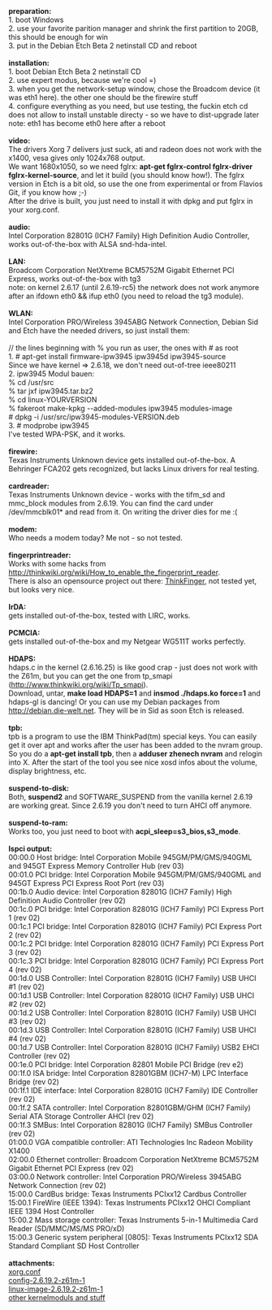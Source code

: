 <html><body><strong>preparation:</strong><br>
1. boot Windows<br>
2. use your favorite parition manager and shrink the first partition to 20GB, this should be enough for win<br>
3. put in the Debian Etch Beta 2 netinstall CD and reboot<br>
<br>
<strong>installation:</strong><br>
1. boot Debian Etch Beta 2 netinstall CD<br>
2. use expert modus, because we're cool =)<br>
3. when you get the network-setup window, chose the Broadcom device (it was eth1 here). the other one should be the firewire stuff<br>
4. configure everything as you need, but use testing, the fuckin etch cd does not allow to install unstable directy - so we have to dist-upgrade later<br>
note: eth1 has become eth0 here after a reboot<br>
<br>
<strong>video:</strong><br>
The drivers Xorg 7 delivers just suck, ati and radeon does not work with the x1400, vesa gives only 1024x768 output.<br>
We want 1680x1050, so we need fglrx: <strong>apt-get fglrx-control fglrx-driver fglrx-kernel-source</strong>, and let it build (you should know how!). The fglrx version in Etch is a bit old, so use the one from experimental or from Flavios Git, if you know how ;-)<br>
After the drive is built, you just need to install it with dpkg and put fglrx in your xorg.conf.<br>
<br>
<strong>audio:</strong><br>
Intel Corporation 82801G (ICH7 Family) High Definition Audio Controller, works out-of-the-box with ALSA snd-hda-intel.<br>
<br>
<strong>LAN:</strong><br>
Broadcom Corporation NetXtreme BCM5752M Gigabit Ethernet PCI Express, works out-of-the-box with tg3<br>
note: on kernel 2.6.17 (until 2.6.19-rc5) the network does not work anymore after an ifdown eth0 &amp;&amp; ifup eth0 (you need to reload the tg3 module).<br>
<br>
<strong>WLAN:</strong><br>
Intel Corporation PRO/Wireless 3945ABG Network Connection, Debian Sid and Etch have the needed drivers, so just install them:<br>
<br>
// the lines beginning with % you run as user, the ones with # as root<br>
1. # apt-get install firmware-ipw3945 ipw3945d ipw3945-source<br>
Since we have kernel =&gt; 2.6.18, we don't need out-of-tree ieee80211<br>
2. ipw3945 Modul bauen:<br>
	% cd /usr/src<br>
	% tar jxf ipw3945.tar.bz2<br>
	% cd linux-YOURVERSION<br>
	% fakeroot make-kpkg --added-modules ipw3945 modules-image<br>
	# dpkg -i /usr/src/ipw3945-modules-VERSION.deb<br>
3. # modprobe ipw3945<br>
I've tested WPA-PSK, and it works.<br>
<br>
<strong>firewire:</strong><br>
Texas Instruments Unknown device gets installed out-of-the-box. A Behringer FCA202 gets recognized, but lacks Linux drivers for real testing.<br>
<br>
<strong>cardreader:</strong><br>
Texas Instruments Unknown device - works with the tifm_sd and mmc_block modules from 2.6.19. You can find the card under /dev/mmcblk01* and read from it. On writing the driver dies for me :(<br>
<br>
<strong>modem:</strong><br>
Who needs a modem today? Me not - so not tested.<br>
<br>
<strong>fingerprintreader:</strong><br>
Works with some hacks from <a href="http://thinkwiki.org/wiki/How_to_enable_the_fingerprint_reader">http://thinkwiki.org/wiki/How_to_enable_the_fingerprint_reader</a>.<br>
There is also an opensource project out there: <a href="http://thinkfinger.sf.net" target="_blank">ThinkFinger</a>, not tested yet, but looks very nice.<br>
<br>
<strong>IrDA:</strong><br>
gets installed out-of-the-box, tested with LIRC, works.<br>
<br>
<strong>PCMCIA:</strong><br>
gets installed out-of-the-box and my Netgear WG511T works perfectly.<br>
<br>
<strong>HDAPS:</strong><br>
hdaps.c in the kernel (2.6.16.25) is like good crap - just does not work with the Z61m, but you can get the one from tp_smapi (<a href="http://www.thinkwiki.org/wiki/Tp_smapi">http://www.thinkwiki.org/wiki/Tp_smapi</a>).<br>
Download, untar, <strong>make load HDAPS=1</strong> and <strong>insmod ./hdaps.ko force=1</strong> and hdaps-gl is dancing! Or you can use my Debian packages from <a href="http://debian.die-welt.net">http://debian.die-welt.net</a>. They will be in Sid as soon Etch is released.<br>
<br>
<strong>tpb:</strong><br>
tpb is a program to use the IBM ThinkPad(tm) special keys. You can easily get it over apt and works after the user has been added to the nvram group. So you do a <strong>apt-get install tpb</strong>, then a  <strong>adduser zhenech nvram</strong> and relogin into X. After the start of the tool you see nice xosd infos about the volume, display brightness, etc.<br>
<br>
<strong>suspend-to-disk:</strong><br>
Both, <strong>suspend2</strong> and SOFTWARE_SUSPEND from the vanilla kernel 2.6.19 are working great. Since 2.6.19 you don't need to turn AHCI off anymore.<br>
<br>
<strong>suspend-to-ram:</strong><br>
Works too, you just need to boot with <strong>acpi_sleep=s3_bios,s3_mode</strong>.<br>
<br>
<strong>lspci output:</strong><br>
00:00.0 Host bridge: Intel Corporation Mobile 945GM/PM/GMS/940GML and 945GT Express Memory Controller Hub (rev 03)<br>
00:01.0 PCI bridge: Intel Corporation Mobile 945GM/PM/GMS/940GML and 945GT Express PCI Express Root Port (rev 03)<br>
00:1b.0 Audio device: Intel Corporation 82801G (ICH7 Family) High Definition Audio Controller (rev 02)<br>
00:1c.0 PCI bridge: Intel Corporation 82801G (ICH7 Family) PCI Express Port 1 (rev 02)<br>
00:1c.1 PCI bridge: Intel Corporation 82801G (ICH7 Family) PCI Express Port 2 (rev 02)<br>
00:1c.2 PCI bridge: Intel Corporation 82801G (ICH7 Family) PCI Express Port 3 (rev 02)<br>
00:1c.3 PCI bridge: Intel Corporation 82801G (ICH7 Family) PCI Express Port 4 (rev 02)<br>
00:1d.0 USB Controller: Intel Corporation 82801G (ICH7 Family) USB UHCI #1 (rev 02)<br>
00:1d.1 USB Controller: Intel Corporation 82801G (ICH7 Family) USB UHCI #2 (rev 02)<br>
00:1d.2 USB Controller: Intel Corporation 82801G (ICH7 Family) USB UHCI #3 (rev 02)<br>
00:1d.3 USB Controller: Intel Corporation 82801G (ICH7 Family) USB UHCI #4 (rev 02)<br>
00:1d.7 USB Controller: Intel Corporation 82801G (ICH7 Family) USB2 EHCI Controller (rev 02)<br>
00:1e.0 PCI bridge: Intel Corporation 82801 Mobile PCI Bridge (rev e2)<br>
00:1f.0 ISA bridge: Intel Corporation 82801GBM (ICH7-M) LPC Interface Bridge (rev 02)<br>
00:1f.1 IDE interface: Intel Corporation 82801G (ICH7 Family) IDE Controller (rev 02)<br>
00:1f.2 SATA controller: Intel Corporation 82801GBM/GHM (ICH7 Family) Serial ATA Storage Controller AHCI (rev 02)<br>
00:1f.3 SMBus: Intel Corporation 82801G (ICH7 Family) SMBus Controller (rev 02)<br>
01:00.0 VGA compatible controller: ATI Technologies Inc Radeon Mobility X1400<br>
02:00.0 Ethernet controller: Broadcom Corporation NetXtreme BCM5752M Gigabit Ethernet PCI Express (rev 02)<br>
03:00.0 Network controller: Intel Corporation PRO/Wireless 3945ABG Network Connection (rev 02)<br>
15:00.0 CardBus bridge: Texas Instruments PCIxx12 Cardbus Controller<br>
15:00.1 FireWire (IEEE 1394): Texas Instruments PCIxx12 OHCI Compliant IEEE 1394 Host Controller<br>
15:00.2 Mass storage controller: Texas Instruments 5-in-1 Multimedia Card Reader (SD/MMC/MS/MS PRO/xD)<br>
15:00.3 Generic system peripheral [0805]: Texas Instruments PCIxx12 SDA Standard Compliant SD Host Controller<br>
<br>
<strong>attachments:</strong><br>
<a href="http://files.die-welt.net/z61m/xorg.conf" target="_blank">xorg.conf</a><br>
<a href="http://files.die-welt.net/z61m/kernel/config-2.6.19.2-z61m-1" target="_blank">config-2.6.19.2-z61m-1</a><br>
<a href="http://files.die-welt.net/z61m/kernel/linux-image-2.6.19.2-z61m-1_2.6.19.2-z61m-1-10.00.Custom_i386.deb" target="_blank">linux-image-2.6.19.2-z61m-1</a><br>
<a href="http://files.die-welt.net/z61m/kernel/" target="_blank">other kernelmoduls and stuff</a></body></html>